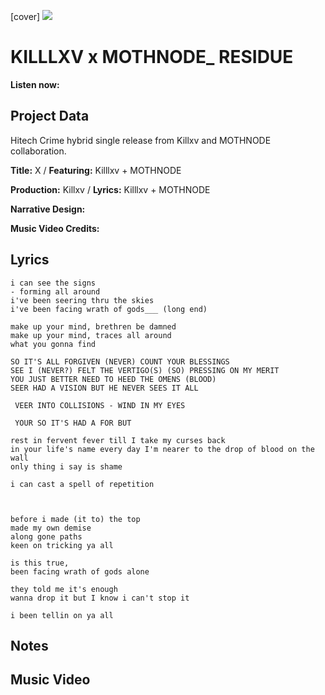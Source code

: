 [cover] ![](57175019_319474918741616_8502199518755923887_n.jpg)

# KILLLXV x MOTHNODE_ RESIDUE

**Listen now:** 

## Project Data

Hitech Crime hybrid single release from Killxv and MOTHNODE collaboration.

**Title:** X / **Featuring:** Killlxv + MOTHNODE

**Production:** Killxv / **Lyrics:** Killlxv + MOTHNODE

**Narrative Design:**

**Music Video Credits:**

## Lyrics

```
i can see the signs
- forming all around
i've been seering thru the skies
i've been facing wrath of gods___ (long end)

make up your mind, brethren be damned
make up your mind, traces all around
what you gonna find

SO IT'S ALL FORGIVEN (NEVER) COUNT YOUR BLESSINGS 
SEE I (NEVER?) FELT THE VERTIGO(S) (SO) PRESSING ON MY MERIT
YOU JUST BETTER NEED TO HEED THE OMENS (BLOOD) 
SEER HAD A VISION BUT HE NEVER SEES IT ALL

 VEER INTO COLLISIONS - WIND IN MY EYES

 YOUR SO IT'S HAD A FOR BUT

rest in fervent fever till I take my curses back
in your life's name every day I'm nearer to the drop of blood on the wall
only thing i say is shame

i can cast a spell of repetition 



before i made (it to) the top
made my own demise
along gone paths
keen on tricking ya all 

is this true,
been facing wrath of gods alone

they told me it's enough
wanna drop it but I know i can't stop it

i been tellin on ya all

```

## Notes

## Music Video
